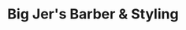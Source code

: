 ---
title: "Big Jer's Barber & Styling"
url: /federal-way/big-jers-barber-and-styling/
shop: hairdresser
---
